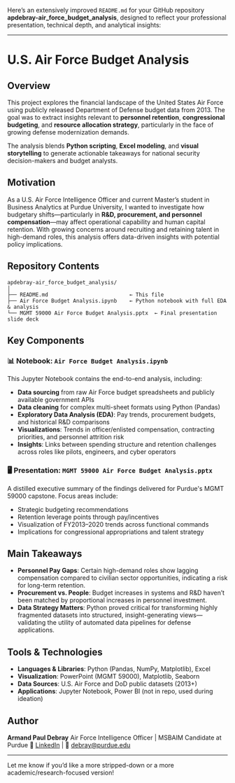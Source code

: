 Here’s an extensively improved `README.md` for your GitHub repository **apdebray-air\_force\_budget\_analysis**, designed to reflect your professional presentation, technical depth, and analytical insights:

---

# U.S. Air Force Budget Analysis

## Overview

This project explores the financial landscape of the United States Air Force using publicly released Department of Defense budget data from 2013. The goal was to extract insights relevant to **personnel retention**, **congressional budgeting**, and **resource allocation strategy**, particularly in the face of growing defense modernization demands.

The analysis blends **Python scripting**, **Excel modeling**, and **visual storytelling** to generate actionable takeaways for national security decision-makers and budget analysts.

## Motivation

As a U.S. Air Force Intelligence Officer and current Master’s student in Business Analytics at Purdue University, I wanted to investigate how budgetary shifts—particularly in **R\&D, procurement, and personnel compensation**—may affect operational capability and human capital retention. With growing concerns around recruiting and retaining talent in high-demand roles, this analysis offers data-driven insights with potential policy implications.

## Repository Contents

```
apdebray-air_force_budget_analysis/
│
├── README.md                          ← This file
├── Air Force Budget Analysis.ipynb    ← Python notebook with full EDA & analysis
└── MGMT 59000 Air Force Budget Analysis.pptx  ← Final presentation slide deck
```

## Key Components

### 📊 Notebook: `Air Force Budget Analysis.ipynb`

This Jupyter Notebook contains the end-to-end analysis, including:

* **Data sourcing** from raw Air Force budget spreadsheets and publicly available government APIs
* **Data cleaning** for complex multi-sheet formats using Python (Pandas)
* **Exploratory Data Analysis (EDA)**: Pay trends, procurement budgets, and historical R\&D comparisons
* **Visualizations**: Trends in officer/enlisted compensation, contracting priorities, and personnel attrition risk
* **Insights**: Links between spending structure and retention challenges across roles like pilots, engineers, and cyber operators

### 🖥️ Presentation: `MGMT 59000 Air Force Budget Analysis.pptx`

A distilled executive summary of the findings delivered for Purdue's MGMT 59000 capstone. Focus areas include:

* Strategic budgeting recommendations
* Retention leverage points through pay/incentives
* Visualization of FY2013–2020 trends across functional commands
* Implications for congressional appropriations and talent strategy

## Main Takeaways

* **Personnel Pay Gaps**: Certain high-demand roles show lagging compensation compared to civilian sector opportunities, indicating a risk for long-term retention.
* **Procurement vs. People**: Budget increases in systems and R\&D haven’t been matched by proportional increases in personnel investment.
* **Data Strategy Matters**: Python proved critical for transforming highly fragmented datasets into structured, insight-generating views—validating the utility of automated data pipelines for defense applications.

## Tools & Technologies

* **Languages & Libraries**: Python (Pandas, NumPy, Matplotlib), Excel
* **Visualization**: PowerPoint (MGMT 59000), Matplotlib, Seaborn
* **Data Sources**: U.S. Air Force and DoD public datasets (2013+)
* **Applications**: Jupyter Notebook, Power BI (not in repo, used during ideation)

## Author

**Armand Paul Debray**
Air Force Intelligence Officer | MSBAIM Candidate at Purdue
🔗 [LinkedIn](https://www.linkedin.com/in/armand-debray-76195b1a5) | 📧 [debray@purdue.edu](mailto:debray@purdue.edu)

---

Let me know if you’d like a more stripped-down or a more academic/research-focused version!
